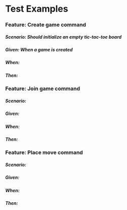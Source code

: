# Test Examples

### Feature: Create game command

##### Scenario: Should initialize an empty tic-tac-toe board

##### Given: When a game is created

##### When:

##### Then: 

### Feature: Join game command

##### Scenario:

##### Given:

##### When:

##### Then: 

### Feature: Place move command

##### Scenario:

##### Given:

##### When:

##### Then: 